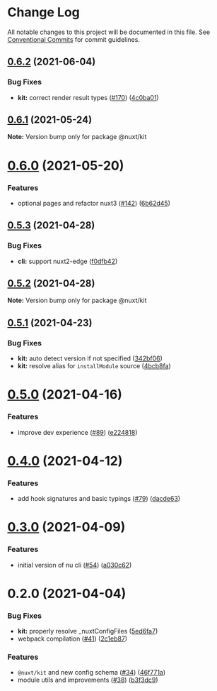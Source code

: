 # Change Log

All notable changes to this project will be documented in this file.
See [Conventional Commits](https://conventionalcommits.org) for commit guidelines.

## [0.6.2](https://github.com/nuxt/framework/compare/@nuxt/kit@0.6.1...@nuxt/kit@0.6.2) (2021-06-04)


### Bug Fixes

* **kit:** correct render result types ([#170](https://github.com/nuxt/framework/issues/170)) ([4c0ba01](https://github.com/nuxt/framework/commit/4c0ba0151d21b59621b1b9dd0b7872e5ef4c9a58))





## [0.6.1](https://github.com/nuxt/framework/compare/@nuxt/kit@0.6.0...@nuxt/kit@0.6.1) (2021-05-24)

**Note:** Version bump only for package @nuxt/kit





# [0.6.0](https://github.com/nuxt/framework/compare/@nuxt/kit@0.5.3...@nuxt/kit@0.6.0) (2021-05-20)


### Features

* optional pages and refactor nuxt3 ([#142](https://github.com/nuxt/framework/issues/142)) ([6b62d45](https://github.com/nuxt/framework/commit/6b62d456d7fe8c9dd92803a30dcebf0d481f65c7))





## [0.5.3](https://github.com/nuxt/framework/compare/@nuxt/kit@0.5.2...@nuxt/kit@0.5.3) (2021-04-28)


### Bug Fixes

* **cli:** support nuxt2-edge ([f0dfb42](https://github.com/nuxt/framework/commit/f0dfb42a586ae7087b95e8fd6e3f0e94532e64ea))





## [0.5.2](https://github.com/nuxt/framework/compare/@nuxt/kit@0.5.1...@nuxt/kit@0.5.2) (2021-04-28)

**Note:** Version bump only for package @nuxt/kit





## [0.5.1](https://github.com/nuxt/framework/compare/@nuxt/kit@0.5.0...@nuxt/kit@0.5.1) (2021-04-23)


### Bug Fixes

* **kit:** auto detect version if not specified ([342bf06](https://github.com/nuxt/framework/commit/342bf0665909090f562a96301d88b017b15fb714))
* **kit:** resolve alias for `installModule` source ([4bcb8fa](https://github.com/nuxt/framework/commit/4bcb8fa791f5f0460d3c1f00fe3057d4fa7ddd81))





# [0.5.0](https://github.com/nuxt/framework/compare/@nuxt/kit@0.4.0...@nuxt/kit@0.5.0) (2021-04-16)


### Features

* improve dev experience ([#89](https://github.com/nuxt/framework/issues/89)) ([e224818](https://github.com/nuxt/framework/commit/e224818395cd366f2a338ce3da4aaae993f641b7))





# [0.4.0](https://github.com/nuxt/framework/compare/@nuxt/kit@0.3.0...@nuxt/kit@0.4.0) (2021-04-12)


### Features

* add hook signatures and basic typings ([#79](https://github.com/nuxt/framework/issues/79)) ([dacde63](https://github.com/nuxt/framework/commit/dacde630634700172ccd54a1e4f1d0469b28bd30))





# [0.3.0](https://github.com/nuxt/framework/compare/@nuxt/kit@0.2.0...@nuxt/kit@0.3.0) (2021-04-09)


### Features

* initial version of nu cli ([#54](https://github.com/nuxt/framework/issues/54)) ([a030c62](https://github.com/nuxt/framework/commit/a030c62d29ba871f94a7152c7d5fa36d4de1d3b6))





# 0.2.0 (2021-04-04)


### Bug Fixes

* **kit:** properly resolve _nuxtConfigFiles ([5ed6fa7](https://github.com/nuxt/framework/commit/5ed6fa76127ba8a2c9f65372d85f7e1bda82b907))
* webpack compilation ([#41](https://github.com/nuxt/framework/issues/41)) ([2c1eb87](https://github.com/nuxt/framework/commit/2c1eb8767180fc04b91fb409976b4fe1e0c3047d))


### Features

* `@nuxt/kit` and new config schema ([#34](https://github.com/nuxt/framework/issues/34)) ([46f771a](https://github.com/nuxt/framework/commit/46f771a98b6226e19e9df3511e31b4ec2da6abda))
* module utils and improvements ([#38](https://github.com/nuxt/framework/issues/38)) ([b3f3dc9](https://github.com/nuxt/framework/commit/b3f3dc94f3ef0790eea114d605b6f320dbf3f1d2))
